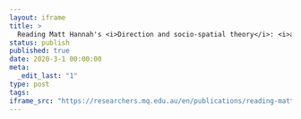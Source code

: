 ```yaml
---
layout: iframe
title: >
  Reading Matt Hannah's <i>Direction and socio-spatial theory</i>: <i>a political economy of oriented practice</i>
status: publish
published: true
date: 2020-3-1 00:00:00
meta:
  _edit_last: "1"
type: post
tags:
iframe_src: "https://researchers.mq.edu.au/en/publications/reading-matt-hannahs-idirection-and-socio-spatial-theoryi-ia-poli"
---
```

        